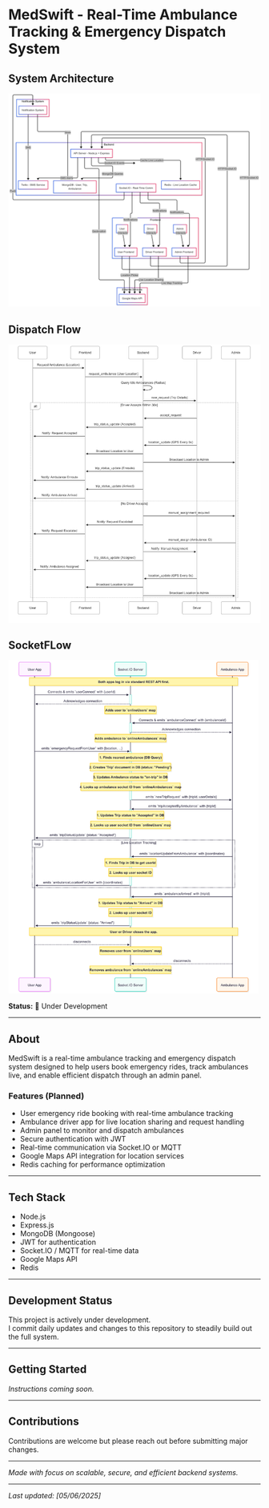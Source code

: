 # MedSwift - Real-Time Ambulance Tracking & Emergency Dispatch System

## System Architecture
![System Architecture](./System%20Arch%20(MedSwift).png)
## Dispatch Flow
<img src="./Booking%20Dispach%20Flow%20(MedSwift).png" alt="Dispatch Flow" width="600" />

## SocketFLow
<img src="./SocketFlowio.png" alt="SocketFlow" width="500" />



**Status:** 🚧 Under Development

---

## About

MedSwift is a real-time ambulance tracking and emergency dispatch system designed to help users book emergency rides, track ambulances live, and enable efficient dispatch through an admin panel.

### Features (Planned)
- User emergency ride booking with real-time ambulance tracking
- Ambulance driver app for live location sharing and request handling
- Admin panel to monitor and dispatch ambulances
- Secure authentication with JWT
- Real-time communication via Socket.IO or MQTT
- Google Maps API integration for location services
- Redis caching for performance optimization

---

## Tech Stack

- Node.js
- Express.js
- MongoDB (Mongoose)
- JWT for authentication
- Socket.IO / MQTT for real-time data
- Google Maps API
- Redis

---

## Development Status

This project is actively under development.  
I commit daily updates and changes to this repository to steadily build out the full system.

---

## Getting Started

*Instructions coming soon.*

---

## Contributions

Contributions are welcome but please reach out before submitting major changes.

---

*Made with focus on scalable, secure, and efficient backend systems.*

---

*Last updated: [05/06/2025]*
